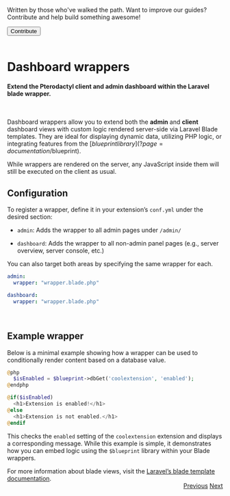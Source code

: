 <div class="position-relative p-4 text-body bg-body border rounded-4 d-flex align-items-center">
  <div class="me-3">
    <i class="bi bi-book h2"></i>
  </div>
  <p class="me-3 my-0">
    Written by those who've walked the path. Want to improve our guides? Contribute and help build something awesome!
  </p>
  <a href="https://github.com/BlueprintFramework/web/edit/main/docs/pages/developing-extensions/Dashboard-wrappers.md">
    <button class="btn btn-primary px-4 rounded-pill placeholder-wave" type="button">
      Contribute
    </button>
  </a>
</div><br>

# Dashboard wrappers
<h4 class="fw-light">Extend the Pterodactyl client and admin dashboard within the Laravel blade wrapper.</h4><br/>

Dashboard wrappers allow you to extend both the **admin** and **client** dashboard views with custom logic rendered server-side via Laravel Blade templates.
They are ideal for displaying dynamic data, utilizing PHP logic, or integrating features from the [$blueprint library](?page=documentation/$blueprint).

<div class="p-2 border-start border-4 mb-5">
  <i class="bi bi-exclamation-diamond text-warning"></i>
  While wrappers are rendered on the server, any JavaScript inside them will still be executed on the client as usual.
</div>

## Configuration

To register a wrapper, define it in your extension’s `conf.yml` under the desired section:

- `admin`: Adds the wrapper to all admin pages under `/admin/`

- `dashboard`: Adds the wrapper to all non-admin panel pages (e.g., server overview, server console, etc.)

You can also target both areas by specifying the same wrapper for each.

```yml
admin:
  wrapper: "wrapper.blade.php"

dashboard:
  wrapper: "wrapper.blade.php"
```
<br/>

## Example wrapper

Below is a minimal example showing how a wrapper can be used to conditionally render content based on a database value.

```php
@php
  $isEnabled = $blueprint->dbGet('coolextension', 'enabled');
@endphp

@if($isEnabled)
  <h1>Extension is enabled!</h1>
@else
  <h1>Extension is not enabled.</h1>
@endif
```

This checks the `enabled` setting of the `coolextension` extension and displays a corresponding message. While this example is simple, it demonstrates how you can embed logic using the `$blueprint` library within your Blade wrappers.


<div class="p-2 border-start border-4 mb-5">
    <i class="bi bi-globe text-primary me-1"></i>
    For more information about blade views, visit the <a href="https://laravel.com/docs/10.x/blade">Laravel’s blade template documentation</a>.
</div>

<div class="btn-group docs-navigator" role="group" aria-label="Navigation" style="float: right">
  <a href="?page=developing-extensions/Admin-configuration" class="btn btn-dark bg-light-subtle border-0 rounded-start-pill">Previous</a>
  <a href="?page=developing-extensions/React-components" class="btn btn-dark bg-light-subtle border-0 rounded-end-pill">Next</a>
</div>